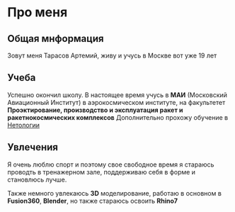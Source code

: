 # Про меня 
## Общая мнформация
Зовут меня Тарасов Артемий, живу и учусь в Москве вот уже 19 лет

## Учеба
Успешно окончил школу.
В настоящее время учусь в **МАИ** (Московский Авиационный Институт) в аэрокосмическом институте, на факультетет **Проэктирование, производство и эксплуатация ракет и ракетнокосмических комплексов** 
Дополнительно прохожу обучение в [Нетологии](https://netology.ru)

## Увлечения
Я очень люблю спорт и поэтому свое свободное время я стараюсь проводть в тренажерном зале, поддерживаю себя в форме и становлюсь лучше. 

Также немного увлекаюсь **3D** моделирование, работаю в основном в __Fusion360__, __Blender__, но также стараюсь освоить __Rhino7__
